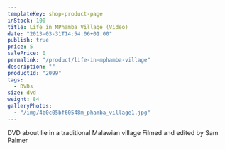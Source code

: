 ```yaml
---
templateKey: shop-product-page
inStock: 100
title: Life in MPhamba Village (Video)
date: "2013-03-31T14:54:06+01:00"
publish: true
price: 5
salePrice: 0
permalink: "/product/life-in-mphamba-village"
description: ""
productId: "2099"
tags:
  - DVDs
size: dvd
weight: 84
galleryPhotos:
  - "/img/4b0c05bf60548m_phamba_village1.jpg"
---
```


DVD about lie in a traditional Malawian village Filmed and edited by Sam Palmer
